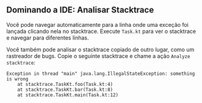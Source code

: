 ## Dominando a IDE: Analisar Stacktrace

Você pode navegar automaticamente para a linha onde uma exceção foi lançada
clicando nela no stacktrace. Execute `Task.kt` para ver o stacktrace e
navegar para diferentes linhas.

Você também pode analisar o stacktrace copiado de outro lugar, como um rastreador de bugs. Copie o seguinte stacktrace e chame a ação
<span class="control">`Analyze stacktrace`</span>:

```text
Exception in thread "main" java.lang.IllegalStateException: something is wrong
    at stacktrace.TaskKt.foo(Task.kt:4)
    at stacktrace.TaskKt.bar(Task.kt:8)
    at stacktrace.TaskKt.main(Task.kt:12)
```